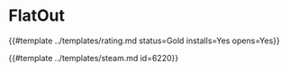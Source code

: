 # FlatOut
<!-- script:Aliases [] -->

{{#template ../templates/rating.md status=Gold installs=Yes opens=Yes}}

{{#template ../templates/steam.md id=6220}}
